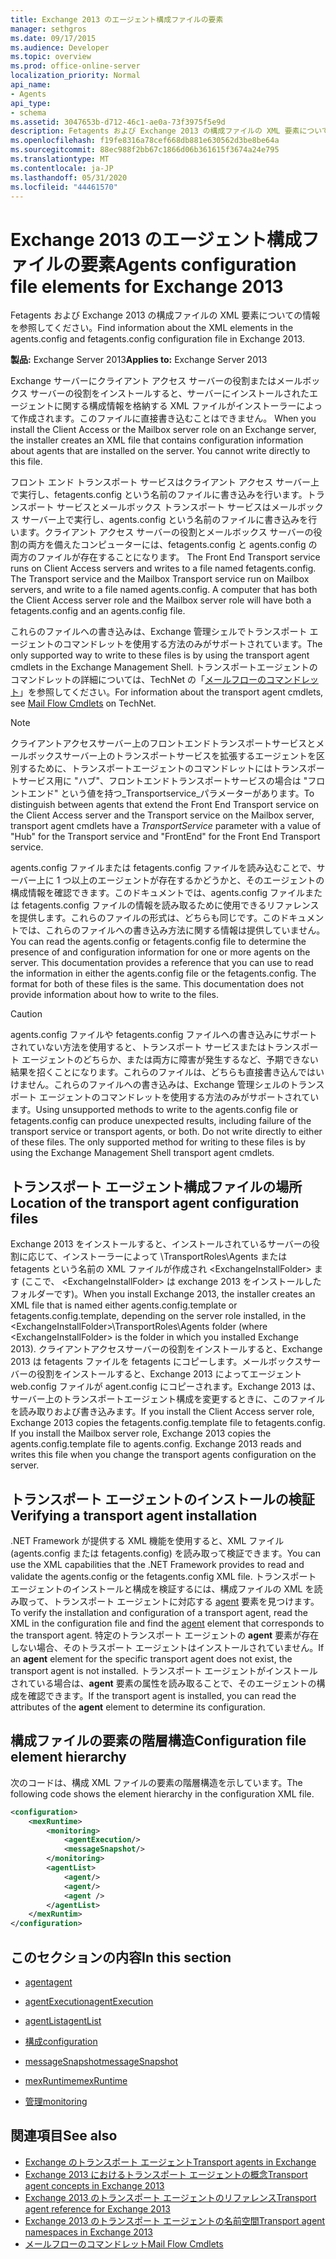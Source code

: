 ```yaml
---
title: Exchange 2013 のエージェント構成ファイルの要素
manager: sethgros
ms.date: 09/17/2015
ms.audience: Developer
ms.topic: overview
ms.prod: office-online-server
localization_priority: Normal
api_name:
- Agents
api_type:
- schema
ms.assetid: 3047653b-d712-46c1-ae0a-73f3975f5e9d
description: Fetagents および Exchange 2013 の構成ファイルの XML 要素についての情報を参照してください。
ms.openlocfilehash: f19fe8316a78cef668db881e630562d3be8be64a
ms.sourcegitcommit: 88ec988f2bb67c1866d06b361615f3674a24e795
ms.translationtype: MT
ms.contentlocale: ja-JP
ms.lasthandoff: 05/31/2020
ms.locfileid: "44461570"
---
```

# <a name="agents-configuration-file-elements-for-exchange-2013"></a><span data-ttu-id="c0748-103">Exchange 2013 のエージェント構成ファイルの要素</span><span class="sxs-lookup"><span data-stu-id="c0748-103">Agents configuration file elements for Exchange 2013</span></span>

<span data-ttu-id="c0748-104">Fetagents および Exchange 2013 の構成ファイルの XML 要素についての情報を参照してください。</span><span class="sxs-lookup"><span data-stu-id="c0748-104">Find information about the XML elements in the agents.config and fetagents.config configuration file in Exchange 2013.</span></span>
  
<span data-ttu-id="c0748-105">**製品:** Exchange Server 2013</span><span class="sxs-lookup"><span data-stu-id="c0748-105">**Applies to:** Exchange Server 2013</span></span>
  
<span data-ttu-id="c0748-p101">Exchange サーバーにクライアント アクセス サーバーの役割またはメールボックス サーバーの役割をインストールすると、サーバーにインストールされたエージェントに関する構成情報を格納する XML ファイルがインストーラーによって作成されます。このファイルに直接書き込むことはできません。 </span><span class="sxs-lookup"><span data-stu-id="c0748-p101">When you install the Client Access or the Mailbox server role on an Exchange server, the installer creates an XML file that contains configuration information about agents that are installed on the server. You cannot write directly to this file.</span></span> 
  
<span data-ttu-id="c0748-108">フロント エンド トランスポート サービスはクライアント アクセス サーバー上で実行し、fetagents.config という名前のファイルに書き込みを行います。トランスポート サービスとメールボックス トランスポート サービスはメールボックス サーバー上で実行し、agents.config という名前のファイルに書き込みを行います。クライアント アクセス サーバーの役割とメールボックス サーバーの役割の両方を備えたコンピューターには、fetagents.config と agents.config の両方のファイルが存在することになります。 </span><span class="sxs-lookup"><span data-stu-id="c0748-108">The Front End Transport service runs on Client Access servers and writes to a file named fetagents.config. The Transport service and the Mailbox Transport service run on Mailbox servers, and write to a file named agents.config. A computer that has both the Client Access server role and the Mailbox server role will have both a fetagents.config and an agents.config file.</span></span> 
  
<span data-ttu-id="c0748-109">これらのファイルへの書き込みは、Exchange 管理シェルでトランスポート エージェントのコマンドレットを使用する方法のみがサポートされています。</span><span class="sxs-lookup"><span data-stu-id="c0748-109">The only supported way to write to these files is by using the transport agent cmdlets in the Exchange Management Shell.</span></span> <span data-ttu-id="c0748-110">トランスポートエージェントのコマンドレットの詳細については、TechNet の「[メールフローのコマンドレット](https://technet.microsoft.com/library/aa998553%28v=exchg.150%29.aspx)」を参照してください。</span><span class="sxs-lookup"><span data-stu-id="c0748-110">For information about the transport agent cmdlets, see [Mail Flow Cmdlets](https://technet.microsoft.com/library/aa998553%28v=exchg.150%29.aspx) on TechNet.</span></span> 
  
> [!NOTE]
> <span data-ttu-id="c0748-111">クライアントアクセスサーバー上のフロントエンドトランスポートサービスとメールボックスサーバー上のトランスポートサービスを拡張するエージェントを区別するために、トランスポートエージェントのコマンドレットにはトランスポートサービス用に "ハブ"、フロントエンドトランスポートサービスの場合は "フロントエンド" という値を持つ_Transportservice_パラメーターがあります。</span><span class="sxs-lookup"><span data-stu-id="c0748-111">To distinguish between agents that extend the Front End Transport service on the Client Access server and the Transport service on the Mailbox server, transport agent cmdlets have a  _TransportService_ parameter with a value of "Hub" for the Transport service and "FrontEnd" for the Front End Transport service.</span></span> 
  
<span data-ttu-id="c0748-p103">agents.config ファイルまたは fetagents.config ファイルを読み込むことで、サーバー上に 1 つ以上のエージェントが存在するかどうかと、そのエージェントの構成情報を確認できます。このドキュメントでは、agents.config ファイルまたは fetagents.config ファイルの情報を読み取るために使用できるリファレンスを提供します。これらのファイルの形式は、どちらも同じです。このドキュメントでは、これらのファイルへの書き込み方法に関する情報は提供していません。</span><span class="sxs-lookup"><span data-stu-id="c0748-p103">You can read the agents.config or fetagents.config file to determine the presence of and configuration information for one or more agents on the server. This documentation provides a reference that you can use to read the information in either the agents.config file or the fetagents.config. The format for both of these files is the same. This documentation does not provide information about how to write to the files.</span></span>
  
> [!CAUTION]
> <span data-ttu-id="c0748-p104">agents.config ファイルや fetagents.config ファイルへの書き込みにサポートされていない方法を使用すると、トランスポート サービスまたはトランスポート エージェントのどちらか、または両方に障害が発生するなど、予期できない結果を招くことになります。これらのファイルは、どちらも直接書き込んではいけません。これらのファイルへの書き込みは、Exchange 管理シェルのトランスポート エージェントのコマンドレットを使用する方法のみがサポートされています。</span><span class="sxs-lookup"><span data-stu-id="c0748-p104">Using unsupported methods to write to the agents.config file or fetagents.config can produce unexpected results, including failure of the transport service or transport agents, or both. Do not write directly to either of these files. The only supported method for writing to these files is by using the Exchange Management Shell transport agent cmdlets.</span></span> 
  
## <a name="location-of-the-transport-agent-configuration-files"></a><span data-ttu-id="c0748-118">トランスポート エージェント構成ファイルの場所</span><span class="sxs-lookup"><span data-stu-id="c0748-118">Location of the transport agent configuration files</span></span>
<span data-ttu-id="c0748-119"><a name="bk_ConfigLoc"> </a></span><span class="sxs-lookup"><span data-stu-id="c0748-119"><a name="bk_ConfigLoc"> </a></span></span>

<span data-ttu-id="c0748-120">Exchange 2013 をインストールすると、インストールされているサーバーの役割に応じて、インストーラーによって \TransportRoles\Agents または fetagents という名前の XML ファイルが作成され \<ExchangeInstallFolder\> ます (ここで、 \<ExchangeInstallFolder\> は exchange 2013 をインストールしたフォルダーです)。</span><span class="sxs-lookup"><span data-stu-id="c0748-120">When you install Exchange 2013, the installer creates an XML file that is named either agents.config.template or fetagents.config.template, depending on the server role installed, in the \<ExchangeInstallFolder\>\TransportRoles\Agents folder (where \<ExchangeInstallFolder\> is the folder in which you installed Exchange 2013).</span></span> <span data-ttu-id="c0748-121">クライアントアクセスサーバーの役割をインストールすると、Exchange 2013 は fetagents ファイルを fetagents にコピーします。メールボックスサーバーの役割をインストールすると、Exchange 2013 によってエージェント web.config ファイルが agent.config にコピーされます。Exchange 2013 は、サーバー上のトランスポートエージェント構成を変更するときに、このファイルを読み取りおよび書き込みます。</span><span class="sxs-lookup"><span data-stu-id="c0748-121">If you install the Client Access server role, Exchange 2013 copies the fetagents.config.template file to fetagents.config. If you install the Mailbox server role, Exchange 2013 copies the agents.config.template file to agents.config. Exchange 2013 reads and writes this file when you change the transport agents configuration on the server.</span></span>
  
## <a name="verifying-a-transport-agent-installation"></a><span data-ttu-id="c0748-122">トランスポート エージェントのインストールの検証</span><span class="sxs-lookup"><span data-stu-id="c0748-122">Verifying a transport agent installation</span></span>
<span data-ttu-id="c0748-123"><a name="bk_verifyinstall"> </a></span><span class="sxs-lookup"><span data-stu-id="c0748-123"><a name="bk_verifyinstall"> </a></span></span>

<span data-ttu-id="c0748-124">.NET Framework が提供する XML 機能を使用すると、XML ファイル (agents.config または fetagents.config) を読み取って検証できます。</span><span class="sxs-lookup"><span data-stu-id="c0748-124">You can use the XML capabilities that the .NET Framework provides to read and validate the agents.config or the fetagents.config XML file.</span></span> <span data-ttu-id="c0748-125">トランスポート エージェントのインストールと構成を検証するには、構成ファイルの XML を読み取って、トランスポート エージェントに対応する [agent](agent.md) 要素を見つけます。</span><span class="sxs-lookup"><span data-stu-id="c0748-125">To verify the installation and configuration of a transport agent, read the XML in the configuration file and find the [agent](agent.md) element that corresponds to the transport agent.</span></span> <span data-ttu-id="c0748-126">特定のトランスポート エージェントの **agent** 要素が存在しない場合、そのトラスポート エージェントはインストールされていません。</span><span class="sxs-lookup"><span data-stu-id="c0748-126">If an **agent** element for the specific transport agent does not exist, the transport agent is not installed.</span></span> <span data-ttu-id="c0748-127">トランスポート エージェントがインストールされている場合は、**agent** 要素の属性を読み取ることで、そのエージェントの構成を確認できます。</span><span class="sxs-lookup"><span data-stu-id="c0748-127">If the transport agent is installed, you can read the attributes of the **agent** element to determine its configuration.</span></span> 
  
## <a name="configuration-file-element-hierarchy"></a><span data-ttu-id="c0748-128">構成ファイルの要素の階層構造</span><span class="sxs-lookup"><span data-stu-id="c0748-128">Configuration file element hierarchy</span></span>
<span data-ttu-id="c0748-129"><a name="bk_elementref"> </a></span><span class="sxs-lookup"><span data-stu-id="c0748-129"><a name="bk_elementref"> </a></span></span>

<span data-ttu-id="c0748-130">次のコードは、構成 XML ファイルの要素の階層構造を示しています。</span><span class="sxs-lookup"><span data-stu-id="c0748-130">The following code shows the element hierarchy in the configuration XML file.</span></span>
  
```XML
<configuration>
    <mexRuntime>
        <monitoring>
            <agentExecution/>
            <messageSnapshot/>
        </monitoring>
        <agentList>
            <agent/>
            <agent/>
            <agent />
        </agentList>
    </mexRuntim>
</configuration>
```

## <a name="in-this-section"></a><span data-ttu-id="c0748-131">このセクションの内容</span><span class="sxs-lookup"><span data-stu-id="c0748-131">In this section</span></span>
<span data-ttu-id="c0748-132"><a name="bk_elementreflist"> </a></span><span class="sxs-lookup"><span data-stu-id="c0748-132"><a name="bk_elementreflist"> </a></span></span>

- [<span data-ttu-id="c0748-133">agent</span><span class="sxs-lookup"><span data-stu-id="c0748-133">agent</span></span>](agent.md)
    
- [<span data-ttu-id="c0748-134">agentExecution</span><span class="sxs-lookup"><span data-stu-id="c0748-134">agentExecution</span></span>](agentexecution.md)
    
- [<span data-ttu-id="c0748-135">agentList</span><span class="sxs-lookup"><span data-stu-id="c0748-135">agentList</span></span>](agentlist.md)
    
- [<span data-ttu-id="c0748-136">構成</span><span class="sxs-lookup"><span data-stu-id="c0748-136">configuration</span></span>](configuration.md)
    
- [<span data-ttu-id="c0748-137">messageSnapshot</span><span class="sxs-lookup"><span data-stu-id="c0748-137">messageSnapshot</span></span>](messagesnapshot.md)
    
- [<span data-ttu-id="c0748-138">mexRuntime</span><span class="sxs-lookup"><span data-stu-id="c0748-138">mexRuntime</span></span>](mexruntime.md)
    
- [<span data-ttu-id="c0748-139">管理</span><span class="sxs-lookup"><span data-stu-id="c0748-139">monitoring</span></span>](monitoring.md)
    
## <a name="see-also"></a><span data-ttu-id="c0748-140">関連項目</span><span class="sxs-lookup"><span data-stu-id="c0748-140">See also</span></span>

- [<span data-ttu-id="c0748-141">Exchange のトランスポート エージェント</span><span class="sxs-lookup"><span data-stu-id="c0748-141">Transport agents in Exchange</span></span>](transport-agents-in-exchange-2013.md)
- [<span data-ttu-id="c0748-142">Exchange 2013 におけるトランスポート エージェントの概念</span><span class="sxs-lookup"><span data-stu-id="c0748-142">Transport agent concepts in Exchange 2013</span></span>](transport-agent-concepts-in-exchange-2013.md)
- [<span data-ttu-id="c0748-143">Exchange 2013 のトランスポート エージェントのリファレンス</span><span class="sxs-lookup"><span data-stu-id="c0748-143">Transport agent reference for Exchange 2013</span></span>](transport-agent-reference-for-exchange-2013.md)
- [<span data-ttu-id="c0748-144">Exchange 2013 のトランスポート エージェントの名前空間</span><span class="sxs-lookup"><span data-stu-id="c0748-144">Transport agent namespaces in Exchange 2013</span></span>](transport-agent-namespaces-in-exchange-2013.md)
- [<span data-ttu-id="c0748-145">メールフローのコマンドレット</span><span class="sxs-lookup"><span data-stu-id="c0748-145">Mail Flow Cmdlets</span></span>](https://docs.microsoft.com/powershell/exchange/?view=exchange-ps)
    

